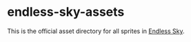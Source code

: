 # endless-sky-assets

This is the official asset directory for all sprites in [Endless Sky](https://github.com/endless-sky/endless-sky).
